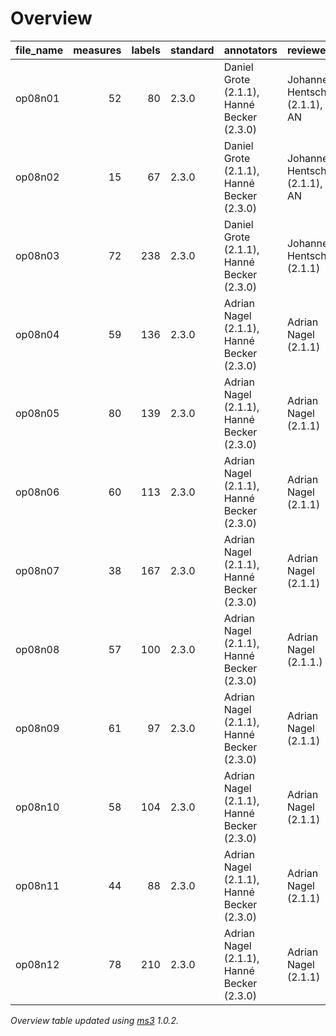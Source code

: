 

# Overview
|file_name|measures|labels|standard|                annotators                |          reviewers           |
|---------|-------:|-----:|--------|------------------------------------------|------------------------------|
|op08n01  |      52|    80|2.3.0   |Daniel Grote (2.1.1), Hanné Becker (2.3.0)|Johannes Hentschel (2.1.1), AN|
|op08n02  |      15|    67|2.3.0   |Daniel Grote (2.1.1), Hanné Becker (2.3.0)|Johannes Hentschel (2.1.1), AN|
|op08n03  |      72|   238|2.3.0   |Daniel Grote (2.1.1), Hanné Becker (2.3.0)|Johannes Hentschel (2.1.1)    |
|op08n04  |      59|   136|2.3.0   |Adrian Nagel (2.1.1), Hanné Becker (2.3.0)|Adrian Nagel (2.1.1)          |
|op08n05  |      80|   139|2.3.0   |Adrian Nagel (2.1.1), Hanné Becker (2.3.0)|Adrian Nagel (2.1.1)          |
|op08n06  |      60|   113|2.3.0   |Adrian Nagel (2.1.1), Hanné Becker (2.3.0)|Adrian Nagel (2.1.1)          |
|op08n07  |      38|   167|2.3.0   |Adrian Nagel (2.1.1), Hanné Becker (2.3.0)|Adrian Nagel (2.1.1)          |
|op08n08  |      57|   100|2.3.0   |Adrian Nagel (2.1.1), Hanné Becker (2.3.0)|Adrian Nagel (2.1.1.)         |
|op08n09  |      61|    97|2.3.0   |Adrian Nagel (2.1.1), Hanné Becker (2.3.0)|Adrian Nagel (2.1.1)          |
|op08n10  |      58|   104|2.3.0   |Adrian Nagel (2.1.1), Hanné Becker (2.3.0)|Adrian Nagel (2.1.1)          |
|op08n11  |      44|    88|2.3.0   |Adrian Nagel (2.1.1), Hanné Becker (2.3.0)|Adrian Nagel (2.1.1)          |
|op08n12  |      78|   210|2.3.0   |Adrian Nagel (2.1.1), Hanné Becker (2.3.0)|Adrian Nagel (2.1.1)          |


*Overview table updated using [ms3](https://johentsch.github.io/ms3/) 1.0.2.*
